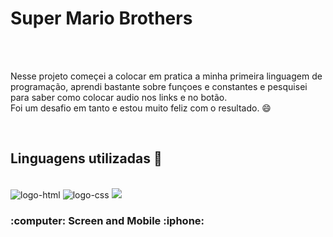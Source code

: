 <h1>Super Mario Brothers </h1>
<br>
<br>
<p>Nesse projeto começei a colocar em pratica a minha primeira linguagem de programação, aprendi bastante sobre funçoes e constantes e pesquisei para saber como colocar audio nos links e no botão.
  <br>
  Foi um desafio em tanto e estou muito feliz com o resultado. 😄
</p>
<br>
<h2>Linguagens utilizadas 🚀</h2>
<br>
<img src="https://img.shields.io/badge/HTML5-E34F26?style=for-the-badge&logo=html5&logoColor=white" alt="logo-html">
<img src="https://img.shields.io/badge/CSS3-1572B6?style=for-the-badge&logo=css3&logoColor=white" alt="logo-css">
<img src="https://img.shields.io/badge/JavaScript-F7DF1E?style=for-the-badge&logo=javascript&logoColor=black">
<br>
<h3>:computer: Screen and Mobile :iphone:</h3>
